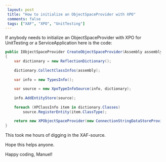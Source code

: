 ```yaml
---
 layout: post 
 title: "How to initialize an ObjectSpaceProvider with XPO"
 comments: false
 tags: ["XAF", "XPO", "UnitTesting"]
---
```

If anybody needs to initialize an ObjectSpaceProvider with XPO for UnitTesting or a ServiceApplication here is the code:

```cs
public IObjectSpaceProvider CreateObjectSpaceProvider(Assembly assembly, string connectionString)
{
    var dictionary = new ReflectionDictionary();
    
    dictionary.CollectClassInfos(assembly);
    
    var info = new TypesInfo();
    
    var source = new XpoTypeInfoSource(info, dictionary);
    
    info.AddEntityStore(source);
    
    foreach (XPClassInfo item in dictionary.Classes)
        source.RegisterEntity(item.ClassType);
    
    return new XPObjectSpaceProvider(new ConnectionStringDataStoreProvider(connectionString), info, source);
}
```

This took me hours of digging in the XAF-source.

Hope this helps anyone.

Happy coding, Manuel!